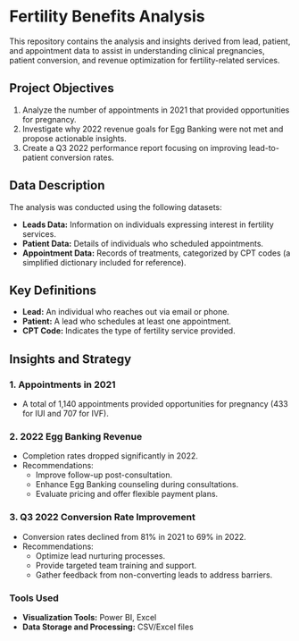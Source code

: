 # Fertility Benefits Analysis

This repository contains the analysis and insights derived from lead, patient, and appointment data to assist in understanding clinical pregnancies, patient conversion, and revenue optimization for fertility-related services.

## Project Objectives
1. Analyze the number of appointments in 2021 that provided opportunities for pregnancy.
2. Investigate why 2022 revenue goals for Egg Banking were not met and propose actionable insights.
3. Create a Q3 2022 performance report focusing on improving lead-to-patient conversion rates.

## Data Description
The analysis was conducted using the following datasets:
- **Leads Data:** Information on individuals expressing interest in fertility services.
- **Patient Data:** Details of individuals who scheduled appointments.
- **Appointment Data:** Records of treatments, categorized by CPT codes (a simplified dictionary included for reference).

## Key Definitions
- **Lead:** An individual who reaches out via email or phone.
- **Patient:** A lead who schedules at least one appointment.
- **CPT Code:** Indicates the type of fertility service provided.

## Insights and Strategy
### 1. Appointments in 2021
- A total of 1,140 appointments provided opportunities for pregnancy (433 for IUI and 707 for IVF).

### 2. 2022 Egg Banking Revenue
- Completion rates dropped significantly in 2022.
- Recommendations:
  - Improve follow-up post-consultation.
  - Enhance Egg Banking counseling during consultations.
  - Evaluate pricing and offer flexible payment plans.

### 3. Q3 2022 Conversion Rate Improvement
- Conversion rates declined from 81% in 2021 to 69% in 2022.
- Recommendations:
  - Optimize lead nurturing processes.
  - Provide targeted team training and support.
  - Gather feedback from non-converting leads to address barriers.
 
### Tools Used
- **Visualization Tools:** Power BI, Excel
- **Data Storage and Processing:** CSV/Excel files  



